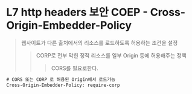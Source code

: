 # L7 http headers 보안 COEP - Cross-Origin-Embedder-Policy

> 웹사이트가 다른 출처에서의 리소스를 로드하도록 허용하는 조건을 설정
>
> > CORP로 전부 막힌 정적 리소스를 일부 Origin 등에 허용해주는 정책
> >
> > > CORS를 필요로한다.

```txt
# CORS 또는 CORP 로 허용된 Origin에서 로드가능
Cross-Origin-Embedder-Policy: require-corp
```
